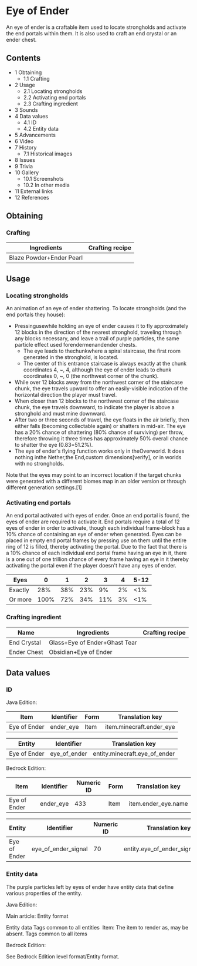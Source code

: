 # Eye of Ender
An eye of ender is a craftable item used to locate strongholds and activate the end portals within them. It is also used to craft an end crystal or an ender chest.

## Contents
- 1 Obtaining
	- 1.1 Crafting
- 2 Usage
	- 2.1 Locating strongholds
	- 2.2 Activating end portals
	- 2.3 Crafting ingredient
- 3 Sounds
- 4 Data values
	- 4.1 ID
	- 4.2 Entity data
- 5 Advancements
- 6 Video
- 7 History
	- 7.1 Historical images
- 8 Issues
- 9 Trivia
- 10 Gallery
	- 10.1 Screenshots
	- 10.2 In other media
- 11 External links
- 12 References

## Obtaining
### Crafting
| Ingredients              | Crafting recipe |
|--------------------------|-----------------|
| Blaze Powder+Ender Pearl |                 |

## Usage
### Locating strongholds
An animation of an eye of ender shattering.
To locate strongholds (and the end portals they house):

- Pressingusewhile holding an eye of ender causes it to fly approximately 12 blocks in the direction of the nearest stronghold, traveling through any blocks necessary, and leave a trail of purple particles, the same particle effect used forendermenandender chests.
	- The eye leads to thechunkwhere a spiral staircase, the first room generated in the stronghold, is located.
	- The center of this entrance staircase is always exactly at the chunk coordinates 4, ~, 4, although the eye of ender leads to chunk coordinates 0, ~, 0 (the northwest corner of the chunk).
- While over 12 blocks away from the northwest corner of the staircase chunk, the eye travels upward to offer an easily-visible indication of the horizontal direction the player must travel.
- When closer than 12 blocks to the northwest corner of the staircase chunk, the eye travels downward, to indicate the player is above a stronghold and must mine downward.
- After two or three seconds of travel, the eye floats in the air briefly, then either falls (becoming collectable again) or shatters in mid-air. The eye has a 20% chance of shattering (80% chance of surviving) per throw, therefore throwing it three times has approximately 50% overall chance to shatter the eye (0.83=51.2%).
- The eye of ender's flying function works only in theOverworld. It does nothing inthe Nether,the End,custom dimensions[verify], or in worlds with no strongholds.

Note that the eyes may point to an incorrect location if the target chunks were generated with a different biomes map in an older version or through different generation settings.[1]

### Activating end portals
An end portal activated with eyes of ender.
Once an end portal is found, the eyes of ender are required to activate it. End portals require a total of 12 eyes of ender in order to activate, though each individual frame-block has a 10% chance of containing an eye of ender when generated. Eyes can be placed in empty end portal frames by pressing use on them until the entire ring of 12 is filled, thereby activating the portal. Due to the fact that there is a 10% chance of each individual end portal frame having an eye in it, there is a one out of one trillion chance of every frame having an eye in it thereby activating the portal even if the player doesn't have any eyes of ender.

| Eyes    | 0    | 1   | 2   | 3   | 4  | 5-12 |
|---------|------|-----|-----|-----|----|------|
| Exactly | 28%  | 38% | 23% | 9%  | 2% | <1%  |
| Or more | 100% | 72% | 34% | 11% | 3% | <1%  |

### Crafting ingredient
| Name        | Ingredients                   | Crafting recipe |
|-------------|-------------------------------|-----------------|
| End Crystal | Glass+Eye of Ender+Ghast Tear |                 |
| Ender Chest | Obsidian+Eye of Ender         |                 |

## Data values
### ID
Java Edition:

| Item         | Identifier | Form | Translation key          |
|--------------|------------|------|--------------------------|
| Eye of Ender | ender_eye  | Item | item.minecraft.ender_eye |

| Entity       | Identifier   | Translation key               |
|--------------|--------------|-------------------------------|
| Eye of Ender | eye_of_ender | entity.minecraft.eye_of_ender |

Bedrock Edition:

| Item         | Identifier | Numeric ID | Form | Translation key     |
|--------------|------------|------------|------|---------------------|
| Eye of Ender | ender_eye  | 433        | Item | item.ender_eye.name |

| Entity       | Identifier          | Numeric ID | Translation key                 |
|--------------|---------------------|------------|---------------------------------|
| Eye of Ender | eye_of_ender_signal | 70         | entity.eye_of_ender_signal.name |

### Entity data
The purple particles left by eyes of ender have entity data that define various properties of the entity.

Java Edition:

Main article: Entity format

 Entity data
Tags common to all entities
 Item: The item to render as, may be absent.
Tags common to all items

Bedrock Edition:

See Bedrock Edition level format/Entity format.

